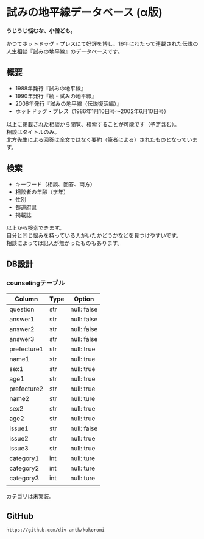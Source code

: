 # 試みの地平線データベース (α版)

**うじうじ悩むな、小僧ども。**

かつてホットドッグ・プレスにて好評を博し、16年にわたって連載された伝説の人生相談『試みの地平線』のデータベースです。

## 概要

- 1988年発行『試みの地平線』
- 1990年発行『続・試みの地平線』
- 2006年発行『試みの地平線（伝説復活編）』
- ホットドッグ・プレス（1986年1月10日号〜2002年6月10日号）

以上に掲載された相談から閲覧、検索することが可能です（予定含む）。  
相談はタイトルのみ。  
北方先生による回答は全文ではなく要約（筆者による）されたものとなっています。

## 検索

- キーワード（相談、回答、両方）
- 相談者の年齢（学年）
- 性別
- 都道府県
- 掲載誌

以上から検索できます。  
自分と同じ悩みを持っている人がいたかどうかなどを見つけやすいです。  
相談によっては記入が無かったものもあります。

## DB設計

### counselingテーブル

| Column      | Type | Option      |
| ----------- | ---- | ----------- |
| question    | str  | null: false |
| answer1     | str  | null: false |
| answer2     | str  | null: false |
| answer3     | str  | null: false |
| prefecture1 | str  | null: true  |
| name1       | str  | null: true  |
| sex1        | str  | null: true  |
| age1        | str  | null: true  |
| prefecture2 | str  | null: true  |
| name2       | str  | null: ture  |
| sex2        | str  | null: true  |
| age2        | str  | null: true  |
| issue1      | str  | null: false |
| issue2      | str  | null: true  |
| issue3      | str  | null: true  |
| category1   | int  | null: ture  |
| category2   | int  | null: ture  |
| category3   | int  | null: ture  |
|             |      |             |

カテゴリは未実装。

## GitHub

`https://github.com/div-antk/kokoromi`
